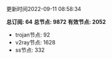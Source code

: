 更新时间2022-09-11 08:58:34

**总订阅: 64**
**总节点: 9872**
**有效节点: 2052**
- trojan节点: 92
- v2ray节点: 1628
- ss节点: 332
